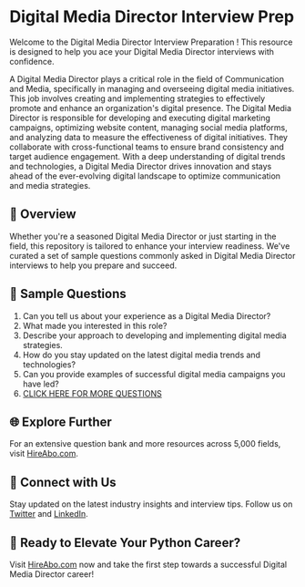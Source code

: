 # Digital Media Director Interview Prep

Welcome to the Digital Media Director Interview Preparation ! This resource is designed to help you ace your Digital Media Director interviews with confidence.

A Digital Media Director plays a critical role in the field of Communication and Media, specifically in managing and overseeing digital media initiatives. This job involves creating and implementing strategies to effectively promote and enhance an organization's digital presence. The Digital Media Director is responsible for developing and executing digital marketing campaigns, optimizing website content, managing social media platforms, and analyzing data to measure the effectiveness of digital initiatives. They collaborate with cross-functional teams to ensure brand consistency and target audience engagement. With a deep understanding of digital trends and technologies, a Digital Media Director drives innovation and stays ahead of the ever-evolving digital landscape to optimize communication and media strategies.

## 🚀 Overview

Whether you're a seasoned Digital Media Director or just starting in the field, this repository is tailored to enhance your interview readiness. We've curated a set of sample questions commonly asked in Digital Media Director interviews to help you prepare and succeed.

## 📝 Sample Questions

1. Can you tell us about your experience as a Digital Media Director?
2. What made you interested in this role?
3. Describe your approach to developing and implementing digital media strategies.
4. How do you stay updated on the latest digital media trends and technologies?
5. Can you provide examples of successful digital media campaigns you have led?
6. [CLICK HERE FOR MORE QUESTIONS](https://hireabo.com/job/8_4_25/Digital%20Media%20Director)

## 🌐 Explore Further

For an extensive question bank and more resources across 5,000 fields, visit [HireAbo.com](https://www.hireabo.com).

## 📱 Connect with Us

Stay updated on the latest industry insights and interview tips. Follow us on [Twitter](https://twitter.com/hireabo) and [LinkedIn](https://www.linkedin.com/in/hire-abo-3609972a8/).

## 🚀 Ready to Elevate Your Python Career?

Visit [HireAbo.com](https://www.hireabo.com) now and take the first step towards a successful Digital Media Director career!